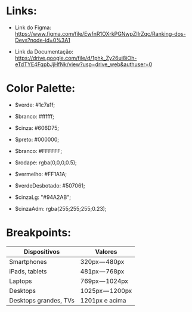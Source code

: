 # Links:

-   Link do Figma: https://www.figma.com/file/EwfnR1OXrkPGNwpZIIrZqc/Ranking-dos-Devs?node-id=0%3A1

-   Link da Documentação: https://drive.google.com/file/d/1phk_Zy26ui8iOh-eTdTYE4FqpbJjHfNk/view?usp=drive_web&authuser=0

# Color Palette:

-   $verde: #1c7a1f;

-   $branco: #ffffff;

-   $cinza: #606D75;

-   $preto: #000000;

-   $branco: #FFFFFF;

-   $rodape: rgba(0,0,0,0.5);

-   $vermelho: #FF1A1A;

-   $verdeDesbotado: #507061;

-   $cinzaLg: "#94A2AB";

-   $cinzaAdm: rgba(255;255;255;0.23);

# Breakpoints:

| Dispositivos          | Valores         |
| --------------------- | --------------- |
| Smartphones           | 320px — 480px   |
| iPads, tablets        | 481px — 768px   |
| Laptops               | 769px — 1024px  |
| Desktops              | 1025px — 1200px |
| Desktops grandes, TVs | 1201px e acima  |
